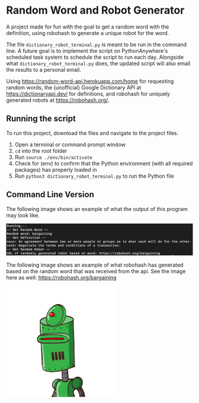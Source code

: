 # Random Word and Robot Generator
A project made for fun with the goal to get a random word with the definition, using robohash to generate a unique robot for the word. 

The file ```dictionary_robot_terminal.py``` is meant to be run in the command line.
A future goal is to implement the script on PythonAnywhere's scheduled task system to schedule the script to run each day. Alongside what ```dictionary_robot_terminal.py``` does, the updated script will also email the results to a personal email.

Using https://random-word-api.herokuapp.com/home for requesting random words, the (unofficial) Google Dictionary API at https://dictionaryapi.dev/ for definitions, and robohash for uniquely generated robots at https://robohash.org/.

## Running the script
To run this project, download the files and navigate to the project files.
1. Open a terminal or command prompt window
2. ```cd``` into the root folder
3. Run ```source ./env/bin/activate```
4. Check for (env) to confirm that the Python environment (with all required packages) has properly loaded in 
5. Run ```python3 dictionary_robot_terminal.py``` to run the Python file

## Command Line Version
The following image shows an example of what the output of this program may look like.

![alt text](terminal_output.png)

The following image shows an example of what robohash has generated based on the random word that was received from the api. See the image here as well: https://robohash.org/bargaining

![alt text](bargaining.png)
